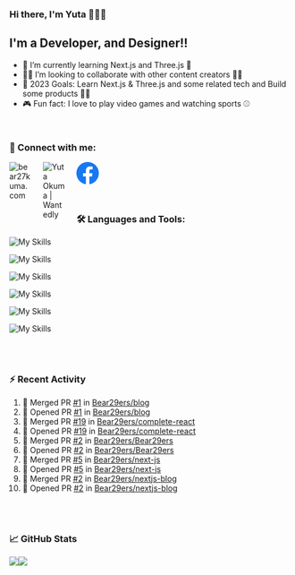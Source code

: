 ### Hi there, I'm Yuta 🤟🏻🐻

## I'm a Developer, and Designer!!

- 🌱 I’m currently learning Next.js and Three.js 🤣
- 👬🏻 I’m looking to collaborate with other content creators 👋🏻
- 🥅 2023 Goals: Learn Next.js & Three.js and some related tech and Build some products 💪🏻
- 🎮 Fun fact: I love to play video games and watching sports ⚾️

<br />

### :wave: Connect with me:

[<img align="left" alt="bear27kuma.com" width="40px" src="https://user-images.githubusercontent.com/39920490/156489586-f125813b-e344-46d6-9306-f5786684b976.jpg" style="margin-right: 20px;" />](https://bear29ers.github.io/)
[<img align="left" alt="Yuta Okuma | Wantedly" width="40px" src="https://user-images.githubusercontent.com/39920490/156489528-fdc520d6-10f1-43b6-8bf8-fadf8dcf1a90.jpg" style="margin-right: 20px;" />](https://www.wantedly.com/id/yuta_okuma_b)
[<img align="left" alt="Yuta Okuma | Facebook" width="40px" src="https://github.com/github/explore/blob/main/topics/facebook/facebook.png?raw=true" style="margin-right: 20px;" />](https://www.facebook.com/kumakuma1129/)

[//]: # '[<img align="left" alt="Yuta Okuma | Instagram" width="40px" src="https://github.com/github/explore/blob/main/topics/instagram/instagram.png?raw=true" />](https://www.instagram.com/bear_27earl/)'

<br />
<br />
<br />
<br />

### :hammer_and_wrench: Languages and Tools:

![My Skills](https://skillicons.dev/icons?i=html,css,sass,tailwind,bootstrap,js)

![My Skills](https://skillicons.dev/icons?i=ts,jquery,react,nextjs,vercel,vue)

![My Skills](https://skillicons.dev/icons?i=nodejs,express,jest,php,laravel,mysql)

![My Skills](https://skillicons.dev/icons?i=docker,git,github,githubactions,aws,linux)

![My Skills](https://skillicons.dev/icons?i=vim,neovim,lua,md,idea,vscode)

![My Skills](https://skillicons.dev/icons?i=atom,webpack,xd,ps,ai,ae)

<br />
<br />

### :zap: Recent Activity

<!--START_SECTION:activity-->

1. 🎉 Merged PR [#1](https://github.com/Bear29ers/blog/pull/1) in [Bear29ers/blog](https://github.com/Bear29ers/blog)
2. 💪 Opened PR [#1](https://github.com/Bear29ers/blog/pull/1) in [Bear29ers/blog](https://github.com/Bear29ers/blog)
3. 🎉 Merged PR [#19](https://github.com/Bear29ers/complete-react/pull/19) in [Bear29ers/complete-react](https://github.com/Bear29ers/complete-react)
4. 💪 Opened PR [#19](https://github.com/Bear29ers/complete-react/pull/19) in [Bear29ers/complete-react](https://github.com/Bear29ers/complete-react)
5. 🎉 Merged PR [#2](https://github.com/Bear29ers/Bear29ers/pull/2) in [Bear29ers/Bear29ers](https://github.com/Bear29ers/Bear29ers)
6. 💪 Opened PR [#2](https://github.com/Bear29ers/Bear29ers/pull/2) in [Bear29ers/Bear29ers](https://github.com/Bear29ers/Bear29ers)
7. 🎉 Merged PR [#5](https://github.com/Bear29ers/next-js/pull/5) in [Bear29ers/next-js](https://github.com/Bear29ers/next-js)
8. 💪 Opened PR [#5](https://github.com/Bear29ers/next-js/pull/5) in [Bear29ers/next-js](https://github.com/Bear29ers/next-js)
9. 🎉 Merged PR [#2](https://github.com/Bear29ers/nextjs-blog/pull/2) in [Bear29ers/nextjs-blog](https://github.com/Bear29ers/nextjs-blog)
10. 💪 Opened PR [#2](https://github.com/Bear29ers/nextjs-blog/pull/2) in [Bear29ers/nextjs-blog](https://github.com/Bear29ers/nextjs-blog)

<!--END_SECTION:activity-->

<br />
<br />

### :chart_with_upwards_trend: GitHub Stats

<div style="display: flex;">
    <a href="https://github.com/Bear29ers">
        <img height="200px;" src="https://github-readme-stats.vercel.app/api?username=Bear29ers&show_icons=true&theme=bear">
    </a>
    <a href="https://github.com/Bear29ers">
        <img height="200px" src="https://github-readme-stats.vercel.app/api/top-langs/?username=Bear29ers&langs_count=6&layout=compact&theme=bear">
    </a>
</div>
